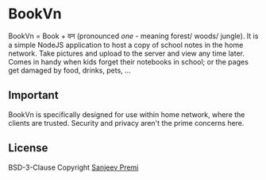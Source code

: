 # BookVn
BookVn = Book + वन (pronounced _one_ - meaning forest/ woods/ jungle).
It is a simple NodeJS application to host a copy of school notes in the
home network.
Take pictures and upload to the server and view any time later.
Comes in handy when kids forget their notebooks in school; or the pages
get damaged by food, drinks, pets, ...

## Important
BookVn is specifically designed for use within home network, where
the clients are trusted.
Security and privacy aren't the prime concerns here.

## License
BSD-3-Clause Copyright [Sanjeev Premi](spremi@ymail.com)
